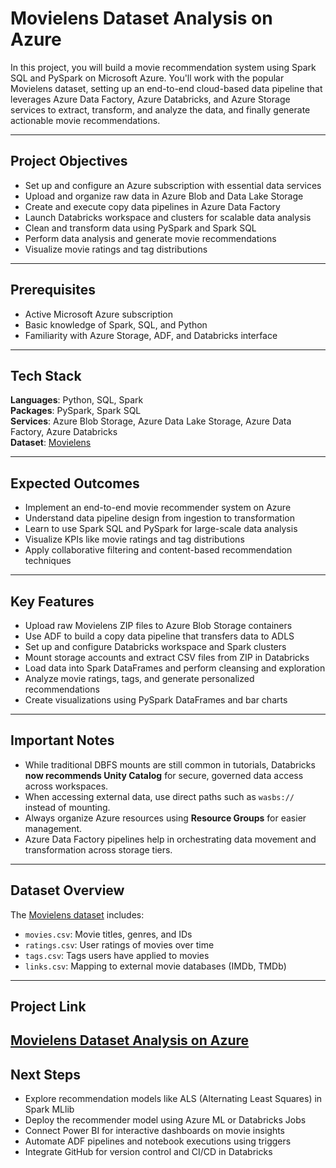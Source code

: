 # Movielens Dataset Analysis on Azure

In this project, you will build a movie recommendation system using Spark SQL and PySpark on Microsoft Azure. You'll work with the popular Movielens dataset, setting up an end-to-end cloud-based data pipeline that leverages Azure Data Factory, Azure Databricks, and Azure Storage services to extract, transform, and analyze the data, and finally generate actionable movie recommendations.

---

## Project Objectives

- Set up and configure an Azure subscription with essential data services
- Upload and organize raw data in Azure Blob and Data Lake Storage
- Create and execute copy data pipelines in Azure Data Factory
- Launch Databricks workspace and clusters for scalable data analysis
- Clean and transform data using PySpark and Spark SQL
- Perform data analysis and generate movie recommendations
- Visualize movie ratings and tag distributions

---

## Prerequisites

- Active Microsoft Azure subscription
- Basic knowledge of Spark, SQL, and Python
- Familiarity with Azure Storage, ADF, and Databricks interface

---

## Tech Stack

**Languages**: Python, SQL, Spark  
**Packages**: PySpark, Spark SQL  
**Services**: Azure Blob Storage, Azure Data Lake Storage, Azure Data Factory, Azure Databricks  
**Dataset**: [Movielens](https://grouplens.org/datasets/movielens/)

---

## Expected Outcomes

- Implement an end-to-end movie recommender system on Azure
- Understand data pipeline design from ingestion to transformation
- Learn to use Spark SQL and PySpark for large-scale data analysis
- Visualize KPIs like movie ratings and tag distributions
- Apply collaborative filtering and content-based recommendation techniques

---

## Key Features

- Upload raw Movielens ZIP files to Azure Blob Storage containers
- Use ADF to build a copy data pipeline that transfers data to ADLS
- Set up and configure Databricks workspace and Spark clusters
- Mount storage accounts and extract CSV files from ZIP in Databricks
- Load data into Spark DataFrames and perform cleansing and exploration
- Analyze movie ratings, tags, and generate personalized recommendations
- Create visualizations using PySpark DataFrames and bar charts

---

## Important Notes

- While traditional DBFS mounts are still common in tutorials, Databricks **now recommends Unity Catalog** for secure, governed data access across workspaces.
- When accessing external data, use direct paths such as `wasbs://` instead of mounting.
- Always organize Azure resources using **Resource Groups** for easier management.
- Azure Data Factory pipelines help in orchestrating data movement and transformation across storage tiers.

---

## Dataset Overview

The [Movielens dataset](https://grouplens.org/datasets/movielens/) includes:

- `movies.csv`: Movie titles, genres, and IDs  
- `ratings.csv`: User ratings of movies over time  
- `tags.csv`: Tags users have applied to movies  
- `links.csv`: Mapping to external movie databases (IMDb, TMDb)

---

## Project Link

[Movielens Dataset Analysis on Azure](https://www.projectpro.io/project-use-case/analyse-movie-ratings-data)
---

## Next Steps

- Explore recommendation models like ALS (Alternating Least Squares) in Spark MLlib
- Deploy the recommender model using Azure ML or Databricks Jobs
- Connect Power BI for interactive dashboards on movie insights
- Automate ADF pipelines and notebook executions using triggers
- Integrate GitHub for version control and CI/CD in Databricks
